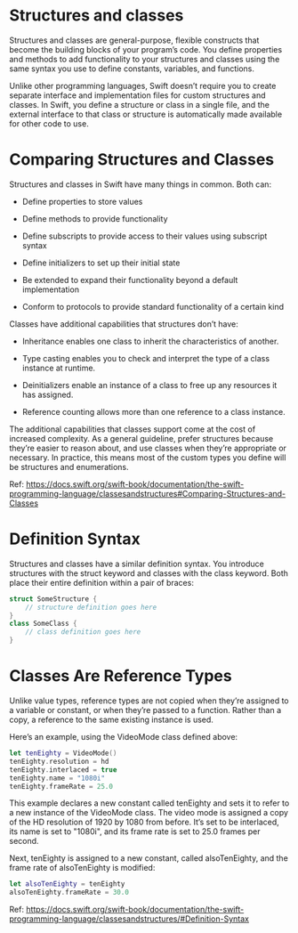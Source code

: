 # Structures and classes

Structures and classes are general-purpose, flexible constructs that become the building blocks of your program’s code. You define properties and methods to add functionality to your structures and classes using the same syntax you use to define constants, variables, and functions.

Unlike other programming languages, Swift doesn’t require you to create separate interface and implementation files for custom structures and classes. In Swift, you define a structure or class in a single file, and the external interface to that class or structure is automatically made available for other code to use.

# Comparing Structures and Classes

Structures and classes in Swift have many things in common. Both can:

- Define properties to store values

- Define methods to provide functionality

- Define subscripts to provide access to their values using subscript syntax

- Define initializers to set up their initial state

- Be extended to expand their functionality beyond a default implementation

- Conform to protocols to provide standard functionality of a certain kind

Classes have additional capabilities that structures don’t have:

- Inheritance enables one class to inherit the characteristics of another.

- Type casting enables you to check and interpret the type of a class instance at runtime.

- Deinitializers enable an instance of a class to free up any resources it has assigned.

- Reference counting allows more than one reference to a class instance.

The additional capabilities that classes support come at the cost of increased complexity. As a general guideline, prefer structures because they’re easier to reason about, and use classes when they’re appropriate or necessary. In practice, this means most of the custom types you define will be structures and enumerations.

Ref: https://docs.swift.org/swift-book/documentation/the-swift-programming-language/classesandstructures#Comparing-Structures-and-Classes

# Definition Syntax

Structures and classes have a similar definition syntax. You introduce structures with the struct keyword and classes with the class keyword. Both place their entire definition within a pair of braces:

```swift
struct SomeStructure {
    // structure definition goes here
}
class SomeClass {
    // class definition goes here
}
```

# Classes Are Reference Types

Unlike value types, reference types are not copied when they’re assigned to a variable or constant, or when they’re passed to a function. Rather than a copy, a reference to the same existing instance is used.

Here’s an example, using the VideoMode class defined above:

```swift
let tenEighty = VideoMode()
tenEighty.resolution = hd
tenEighty.interlaced = true
tenEighty.name = "1080i"
tenEighty.frameRate = 25.0
```

This example declares a new constant called tenEighty and sets it to refer to a new instance of the VideoMode class. The video mode is assigned a copy of the HD resolution of 1920 by 1080 from before. It’s set to be interlaced, its name is set to "1080i", and its frame rate is set to 25.0 frames per second.


Next, tenEighty is assigned to a new constant, called alsoTenEighty, and the frame rate of alsoTenEighty is modified:

```swift
let alsoTenEighty = tenEighty
alsoTenEighty.frameRate = 30.0

```

Ref: https://docs.swift.org/swift-book/documentation/the-swift-programming-language/classesandstructures/#Definition-Syntax

